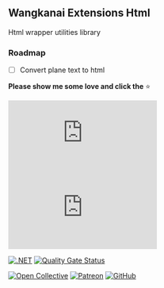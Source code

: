 ## Wangkanai Extensions Html

Html wrapper utilities library

### Roadmap

- [ ] Convert plane text to html

**Please show me some love and click the** :star:

[![NuGet Version](https://img.shields.io/nuget/v/wangkanai.extensions.html)](https://www.nuget.org/packages/wangkanai.extensions.html)
[![NuGet Pre Release](https://img.shields.io/nuget/vpre/wangkanai.extensions.html)](https://www.nuget.org/packages/wangkanai.extensions.html)

[![.NET](https://github.com/wangkanai/wangkanai/actions/workflows/dotnet.yml/badge.svg)](https://github.com/wangkanai/wangkanai/actions/workflows/dotnet.yml)
[![Quality Gate Status](https://sonarcloud.io/api/project_badges/measure?project=wangkanai_github&metric=alert_status)](https://sonarcloud.io/summary/new_code?id=wangkanai_github)

[![Open Collective](https://img.shields.io/badge/open%20collective-support%20me-3385FF.svg)](https://opencollective.com/wangkanai)
[![Patreon](https://img.shields.io/badge/patreon-support%20me-d9643a.svg)](https://www.patreon.com/wangkanai)
[![GitHub](https://img.shields.io/github/license/wangkanai/wangkanai)](https://github.com/wangkanai/wangkanai/blob/main/LICENSE)

